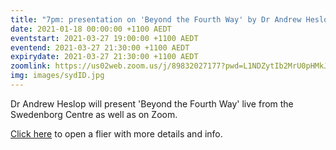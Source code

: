 ```yaml
---
title: "7pm: presentation on 'Beyond the Fourth Way' by Dr Andrew Heslop"
date: 2021-01-18 00:00:00 +1100 AEDT
eventstart: 2021-03-27 19:00:00 +1100 AEDT
eventend: 2021-03-27 21:30:00 +1100 AEDT
expirydate: 2021-03-27 21:30:00 +1100 AEDT
zoomlink: https://us02web.zoom.us/j/89832027177?pwd=L1NDZytIb2MrU0pHMkJ4SVJBdG5EQT09
img: images/sydID.jpg
---
```


Dr Andrew Heslop will present 'Beyond the Fourth Way' live from the Swedenborg Centre as well as on Zoom.

[Click here](https://static.swedenborg.com.au/pdf/fliers/syd20210327.pdf) to open a flier with more details and info.